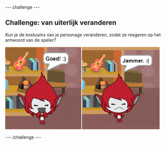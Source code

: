 \--- challenge \---

## Challenge: van uiterlijk veranderen

Kun je de kostuums van je personage veranderen, zodat ze reageren op het antwoord van de speler?

![screenshot](images/brain-costume.png)

\--- /challenge \---